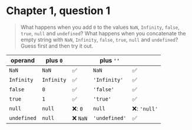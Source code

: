 # Chapter 1, question 1

> What happens when you add `0` to the values `NaN`, `Infinity`, `false`, `true`, `null` and `undefined`? What happens when you concatenate the empty string with `NaN`, `Infinity`, `false`, `true`, `null` and `undefined`? Guess first and then try it out.

| operand | plus `0` |  | plus `''` |  |
|---------|----------|--|-----------|--|
| `NaN` | `NaN` | ✅ | `NaN` | ✅ |
| `Infinity` | `Infinity` | ✅ | `'Infinity'` | ✅ |
| `false` | `0` | ✅ | `'false'` | ✅ |
| `true` | `1` | ✅ | `'true'` | ✅ |
| `null` | `null` | ❌: `0` | `null` | ❌: `'null'` |
| `undefined` | `null` | ❌ `NaN` | `'undefined'` | ✅ |
